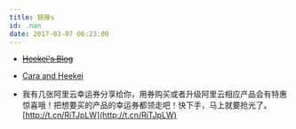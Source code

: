 ```yaml
---
title: 链接s
id: .nan
date: 2017-03-07 06:23:00
---
```


*   ~~[Heekei's Blog](http://www.heekei.cn)~~

*   [Cara and Heekei](https://blog.h-os.online)

*   我有几张阿里云幸运券分享给你，用券购买或者升级阿里云相应产品会有特惠惊喜哦！把想要买的产品的幸运券都领走吧！快下手，马上就要抢光了。[http://t.cn/RiTJpLW](http://t.cn/RiTJpLW)